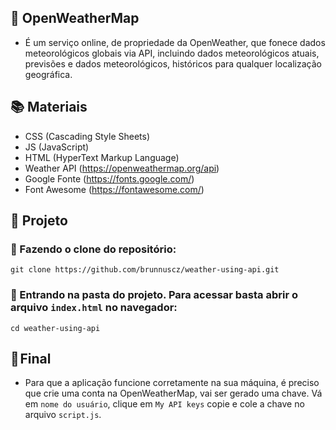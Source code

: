 ## 📌 OpenWeatherMap

- É um serviço online, de propriedade da OpenWeather, que fonece dados meteorológicos globais via API, incluindo dados meteorológicos atuais, previsões e dados meteorológicos, históricos para qualquer localização geográfica.

## 📚 Materiais

- CSS (Cascading Style Sheets)
- JS (JavaScript)
- HTML (HyperText Markup Language)
- Weather API (https://openweathermap.org/api)
- Google Fonte (https://fonts.google.com/)
- Font Awesome (https://fontawesome.com/)

## 📁 Projeto
### 📍 Fazendo o clone do repositório:

    git clone https://github.com/brunnuscz/weather-using-api.git

### 📍 Entrando na pasta do projeto. Para acessar basta abrir o arquivo `index.html` no navegador:
    
    cd weather-using-api

## 🚀 Final
- Para que a aplicação funcione corretamente na sua máquina, é preciso que crie uma conta na OpenWeatherMap, vai ser gerado uma chave. Vá em `nome do usuário`, clique em `My API keys` copie e cole a chave no arquivo `script.js`.